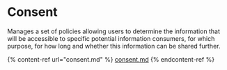 # Consent

Manages a set of policies allowing users to determine the information that will be accessible to specific potential information consumers, for which purpose, for how long and whether this information can be shared further.

{% content-ref url="consent.md" %}
[consent.md](consent.md)
{% endcontent-ref %}
